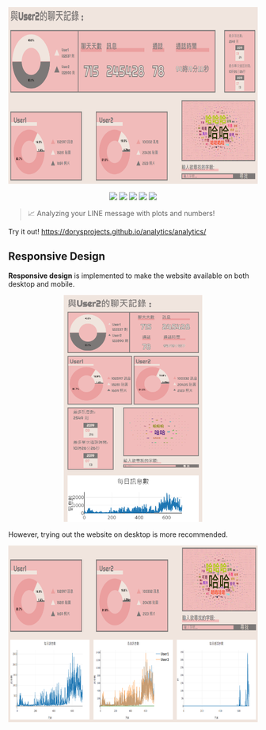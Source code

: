 <p align=center>
    <img src="img/demo1.PNG" width="724.8" height="356.8">
</p>

<p align=center>
    <a target="_blank" href="http://makeapullrequest.com" title="PRs Welcome"><img src="https://img.shields.io/badge/PRs-welcome-brightgreen.svg"></a>
    <a target="_blank" href="#" title="language count"><img src="https://img.shields.io/github/languages/count/chonyy/line-message-analyzer"></a>
    <a target="_blank" href="#" title="top language"><img src="https://img.shields.io/github/languages/top/chonyy/line-message-analyzer?color=orange"></a>
    <a target="_blank" href="https://opensource.org/licenses/MIT" title="License: MIT"><img src="https://img.shields.io/badge/License-MIT-green.svg"></a>
    <a target="_blank" href="#" title="repo size"><img src="https://img.shields.io/github/repo-size/chonyy/line-message-analyzer"></a>

</p>

> 📈 Analyzing your LINE message with plots and numbers!

Try it out! https://dorysprojects.github.io/analytics/analytics/

## Responsive Design

**Responsive design** is implemented to make the website available on both desktop and mobile.

<p align=center>
    <img src="img/demo-mobile.PNG" width="279.6" height="458.4">
</p>

However, trying out the website on desktop is more recommended.

<p align=center>
    <img src="img/demo2.PNG" width="724.8" height="356.8">
</p>
